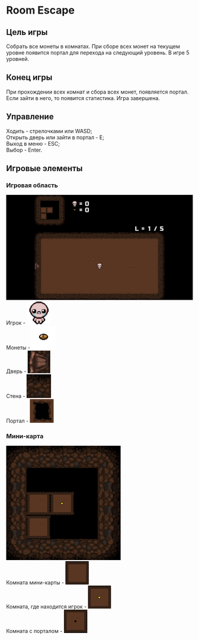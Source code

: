# Room Escape

## Цель игры
Собрать все монеты в комнатах. При сборе всех монет на текущем уровне появится
портал для перехода на следующий уровень. В игре 5 уровней.

## Конец игры
При прохождении всех комнат и сбора всех монет, появляется портал. Если зайти в 
него, то появится статистика. Игра завершена.

## Управление
Ходить - стрелочками или WASD;<br/>
Открыть дверь или зайти в портал - E;<br/>
Выход в меню - ESC;<br/>
Выбор - Enter.

## Игровые элементы
### Игровая область
![](/readme/game.png)<br/>
Игрок - ![](/readme/player.png)<br/>
Монеты - ![](/readme/coinGold.png)<br/>
Дверь - ![](/readme/door.png)<br/>
Стена - ![](/readme/wall.png)<br/>
Портал - ![](/readme/elevator.png)
### Мини-карта
![](/readme/minimap.png)<br/>
Комната мини-карты - ![](/readme/room_mini.png)<br/>
Комната, где находится игрок - ![](/readme/player_mini.png)<br/>
Комната с порталом - ![](/readme/elevator_mini.png) 
